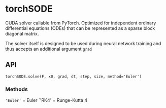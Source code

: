 
# torchSODE

CUDA solver callable from PyTorch. Optimized for independent ordinary differential equations (ODEs) that can be represented as a sparse block diagonal matrix. 

The solver itself is designed to be used during neural network training and thus accepts an additional argument `grad`


## API
`torchSODE.solve(F, x0, grad, dt, step, size, method='Euler')`

### Methods
`'Euler'` = Euler
`'RK4' = Runge-Kutta 4
